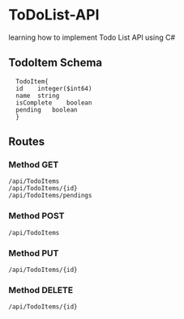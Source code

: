 # ToDoList-API
learning how to implement Todo List API using C#

## TodoItem Schema

```
  TodoItem{
  id	integer($int64)
  name	string
  isComplete	boolean
  pending	boolean
  }
```

## Routes
### Method GET

  ```
  /api/TodoItems
  /api/TodoItems/{id}
  /api/TodoItems/pendings
  ```
### Method POST
  ```
  /api/TodoItems
  ```
### Method PUT
  ```
  /api/TodoItems/{id}
  ```
### Method DELETE
  ```
  /api/TodoItems/{id}
  ```
